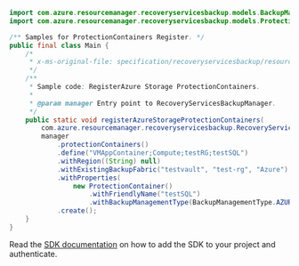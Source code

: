 ```java
import com.azure.resourcemanager.recoveryservicesbackup.models.BackupManagementType;
import com.azure.resourcemanager.recoveryservicesbackup.models.ProtectionContainer;

/** Samples for ProtectionContainers Register. */
public final class Main {
    /*
     * x-ms-original-file: specification/recoveryservicesbackup/resource-manager/Microsoft.RecoveryServices/stable/2021-07-01/examples/AzureStorage/ProtectionContainers_Register.json
     */
    /**
     * Sample code: RegisterAzure Storage ProtectionContainers.
     *
     * @param manager Entry point to RecoveryServicesBackupManager.
     */
    public static void registerAzureStorageProtectionContainers(
        com.azure.resourcemanager.recoveryservicesbackup.RecoveryServicesBackupManager manager) {
        manager
            .protectionContainers()
            .define("VMAppContainer;Compute;testRG;testSQL")
            .withRegion((String) null)
            .withExistingBackupFabric("testvault", "test-rg", "Azure")
            .withProperties(
                new ProtectionContainer()
                    .withFriendlyName("testSQL")
                    .withBackupManagementType(BackupManagementType.AZURE_WORKLOAD))
            .create();
    }
}
```

Read the [SDK documentation](https://github.com/Azure/azure-sdk-for-java/blob/azure-resourcemanager-recoveryservicesbackup_1.0.0-beta.2/sdk/recoveryservicesbackup/azure-resourcemanager-recoveryservicesbackup/README.md) on how to add the SDK to your project and authenticate.
